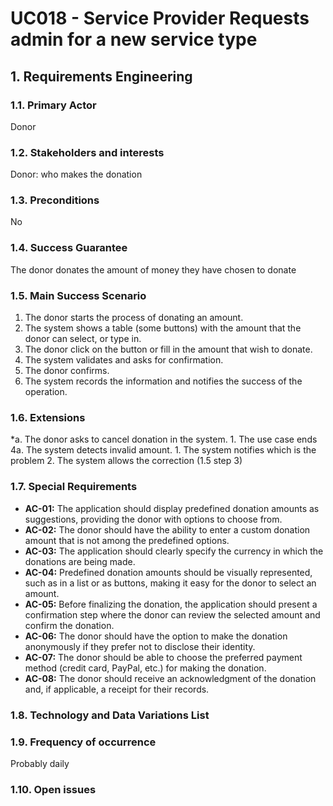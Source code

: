 # UC018 - Service Provider Requests admin for a new service type

## 1. Requirements Engineering

### 1.1. Primary Actor
Donor

### 1.2. Stakeholders and interests
Donor: who makes the donation 

### 1.3. Preconditions
No

### 1.4. Success Guarantee
The donor donates the amount of money they have chosen to donate

### 1.5. Main Success Scenario
1. The donor starts the process of donating an amount.
2. The system shows a table (some buttons) with the amount that the donor can select, or type in.
3. The donor click on the button or fill in the amount that wish to donate.
4. The system validates and asks for confirmation.
5. The donor confirms.
6. The system records the information and notifies the success of the operation.

### 1.6. Extensions
*a. The donor asks to cancel donation in the system.
    1. The use case ends
4a. The system detects invalid amount.
    1. The system notifies which is the problem
    2. The system allows the correction (1.5 step 3)

### 1.7. Special Requirements
* **AC-01:** The application should display predefined donation amounts as suggestions, providing the donor with options to choose from.
* **AC-02:** The donor should have the ability to enter a custom donation amount that is not among the predefined options.
* **AC-03:** The application should clearly specify the currency in which the donations are being made.
* **AC-04:** Predefined donation amounts should be visually represented, such as in a list or as buttons, making it easy for the donor to select an amount.
* **AC-05:** Before finalizing the donation, the application should present a confirmation step where the donor can review the selected amount and confirm the donation.
* **AC-06:** The donor should have the option to make the donation anonymously if they prefer not to disclose their identity.
* **AC-07:** The donor should be able to choose the preferred payment method (credit card, PayPal, etc.) for making the donation.
* **AC-08:** The donor should receive an acknowledgment of the donation and, if applicable, a receipt for their records.

### 1.8. Technology and Data Variations List

### 1.9. Frequency of occurrence
Probably daily

### 1.10. Open issues
